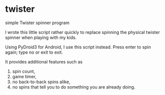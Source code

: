 # twister
simple Twister spinner program

I wrote this little script rather quickly to replace spinning the physical twister spinner when playing with my kids. 

Using PyDroid3 for Android, I use this script instead. Press enter to spin again; type no or exit to exit.

It provides additional features such as 
  1) spin count, 
  2) game timer, 
  3) no back-to-back spins alike, 
  4) no spins that tell you to do something you are already doing.
  
